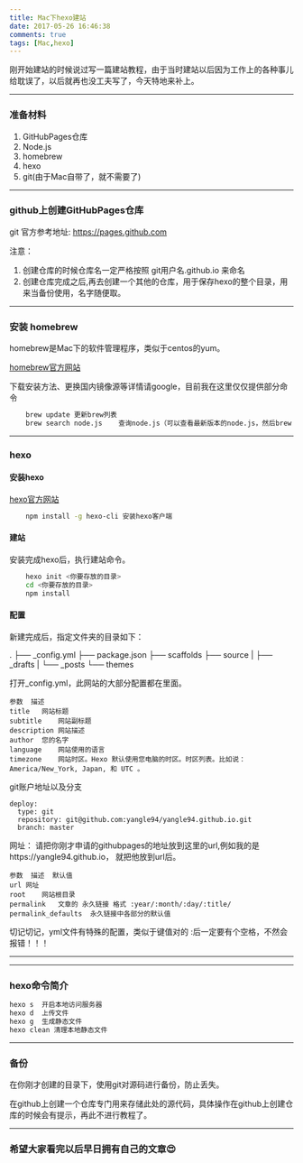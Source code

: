 ```yaml
---
title: Mac下hexo建站
date: 2017-05-26 16:46:38
comments: true
tags: [Mac,hexo]
---
```


刚开始建站的时候说过写一篇建站教程，由于当时建站以后因为工作上的各种事儿给耽误了，以后就再也没工夫写了，今天特地来补上。

---

### 准备材料

1. GitHubPages仓库
2. Node.js
3. homebrew
4. hexo
5. git(由于Mac自带了，就不需要了)

---
<!--more-->
###  github上创建GitHubPages仓库

git 官方参考地址: https://pages.github.com

注意：
1. 创建仓库的时候仓库名一定严格按照 git用户名.github.io 来命名
2. 创建仓库完成之后,再去创建一个其他的仓库，用于保存hexo的整个目录，用来当备份使用，名字随便取。

---

### 安装 homebrew
homebrew是Mac下的软件管理程序，类似于centos的yum。

[homebrew官方网站](http://brew.sh/index_zh-cn.html)

下载安装方法、更换国内镜像源等详情请google，目前我在这里仅仅提供部分命令

```bash
    brew update 更新brew列表
    brew search node.js    查询node.js（可以查看最新版本的node.js，然后brew install node7.js）
```

---

### hexo

#### 安装hexo

[hexo官方网站](https://hexo.io/zh-cn/docs/)

```bash
    npm install -g hexo-cli 安装hexo客户端
```

#### 建站

安装完成hexo后，执行建站命令。

```bash
    hexo init <你要存放的目录>
    cd <你要存放的目录>
    npm install
```

#### 配置

新建完成后，指定文件夹的目录如下：

.
├── _config.yml
├── package.json
├── scaffolds
├── source
|   ├── _drafts
|   └── _posts
└── themes

打开_config.yml，此网站的大部分配置都在里面。

    参数  描述
    title   网站标题
    subtitle    网站副标题
    description 网站描述
    author  您的名字
    language    网站使用的语言
    timezone    网站时区。Hexo 默认使用您电脑的时区。时区列表。比如说：America/New_York, Japan, 和 UTC 。

git账户地址以及分支

    deploy:
      type: git
      repository: git@github.com:yangle94/yangle94.github.io.git
      branch: master

网址：
请把你刚才申请的githubpages的地址放到这里的url,例如我的是https://yangle94.github.io， 就把他放到url后。

    参数  描述  默认值
    url 网址  
    root    网站根目录   
    permalink   文章的 永久链接 格式 :year/:month/:day/:title/
    permalink_defaults  永久链接中各部分的默认值    

切记切记，yml文件有特殊的配置，类似于键值对的 :后一定要有个空格，不然会报错！！！

---

---

### hexo命令简介

```bash
hexo s  开启本地访问服务器
hexo d  上传文件
hexo g  生成静态文件
hexo clean 清理本地静态文件
```

---

### 备份
在你刚才创建的目录下，使用git对源码进行备份，防止丢失。

在github上创建一个仓库专门用来存储此处的源代码，具体操作在github上创建仓库的时候会有提示，再此不进行教程了。

---

### 希望大家看完以后早日拥有自己的文章😍
